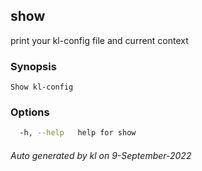 ## show

print your kl-config file and current context

### Synopsis

```
Show kl-config
```

### Options

```bash
  -h, --help   help for show
```



###### Auto generated by kl on 9-September-2022
